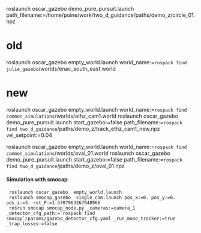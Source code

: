 
roslaunch oscar_gazebo demo_pure_pursuit.launch path_filename:=/home/poine/work/two_d_guidance/paths/demo_z/circle_01.npz



# old
roslaunch oscar_gazebo empty_world.launch world_name:=`rospack find julie_gazebo`/worlds/enac_south_east.world

# new

roslaunch oscar_gazebo empty_world.launch world_name:=`rospack find common_simulations`/worlds/ethz_cam1.world
roslaunch oscar_gazebo demo_pure_pursuit.launch start_gazebo:=false path_filename:=`rospack find two_d_guidance`/paths/demo_z/track_ethz_cam1_new.npz vel_setpoint:=0.04

roslaunch oscar_gazebo empty_world.launch world_name:=`rospack find common_simulations`/worlds/oval_01.world
roslaunch oscar_gazebo demo_pure_pursuit.launch start_gazebo:=false path_filename:=`rospack find two_d_guidance`/paths/demo_z/oval_01.npz



#### Simulation with smocap

     roslaunch oscar_gazebo  empty_world.launch
     roslaunch smocap_gazebo  single_cam.launch pos_x:=0. pos_y:=0. pos_z:=3. rot_P:=1.5707963267948966
     rosrun smocap smocap_node.py _cameras:=camera_1 _detector_cfg_path:=`rospack find smocap`/params/gazebo_detector_cfg.yaml _run_mono_tracker:=true _trap_losses:=false 
